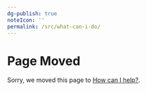 ```yaml
---
dg-publish: true
noteIcon: ''
permalink: /src/what-can-i-do/
---
```


# Page Moved

Sorry, we moved this page to [How can I help?](src/how-can-i-help).
